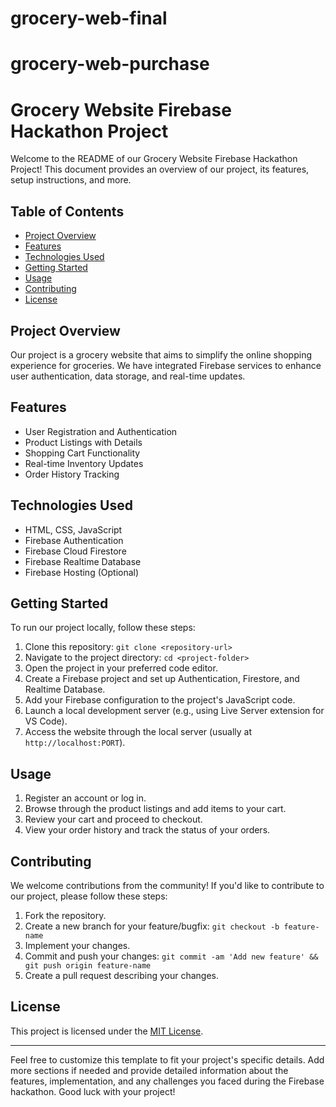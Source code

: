 # grocery-web-final
# grocery-web-purchase
# Grocery Website Firebase Hackathon Project

Welcome to the README of our Grocery Website Firebase Hackathon Project! This document provides an overview of our project, its features, setup instructions, and more.

## Table of Contents

- [Project Overview](#project-overview)
- [Features](#features)
- [Technologies Used](#technologies-used)
- [Getting Started](#getting-started)
- [Usage](#usage)
- [Contributing](#contributing)
- [License](#license)

## Project Overview

Our project is a grocery website that aims to simplify the online shopping experience for groceries. We have integrated Firebase services to enhance user authentication, data storage, and real-time updates.

## Features

- User Registration and Authentication
- Product Listings with Details
- Shopping Cart Functionality
- Real-time Inventory Updates
- Order History Tracking

## Technologies Used

- HTML, CSS, JavaScript
- Firebase Authentication
- Firebase Cloud Firestore
- Firebase Realtime Database
- Firebase Hosting (Optional)

## Getting Started

To run our project locally, follow these steps:

1. Clone this repository: `git clone <repository-url>`
2. Navigate to the project directory: `cd <project-folder>`
3. Open the project in your preferred code editor.
4. Create a Firebase project and set up Authentication, Firestore, and Realtime Database.
5. Add your Firebase configuration to the project's JavaScript code.
6. Launch a local development server (e.g., using Live Server extension for VS Code).
7. Access the website through the local server (usually at `http://localhost:PORT`).

## Usage

1. Register an account or log in.
2. Browse through the product listings and add items to your cart.
3. Review your cart and proceed to checkout.
4. View your order history and track the status of your orders.

## Contributing

We welcome contributions from the community! If you'd like to contribute to our project, please follow these steps:

1. Fork the repository.
2. Create a new branch for your feature/bugfix: `git checkout -b feature-name`
3. Implement your changes.
4. Commit and push your changes: `git commit -am 'Add new feature' && git push origin feature-name`
5. Create a pull request describing your changes.

## License

This project is licensed under the [MIT License](LICENSE).

---

Feel free to customize this template to fit your project's specific details. Add more sections if needed and provide detailed information about the features, implementation, and any challenges you faced during the Firebase hackathon. Good luck with your project!
